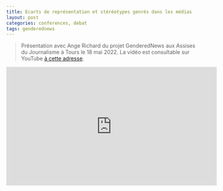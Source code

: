```yaml
---
title: Ecarts de représentation et stéréotypes genrés dans les médias : où en sommes nous ? (Assises du Journalisme, Tours)
layout: post
categories: conferences, debat
tags: genderednews
---
```


> Présentation avec Ange Richard du projet GenderedNews aux Assises du Journalisme à Tours le 18 mai 2022. La vidéo est consultable sur YouTube [à cette adresse](https://www.youtube.com/watch?v=-kGGVaNFKKs).

<iframe width="560" height="315" src="https://www.youtube.com/embed/zHuSPNGnXsE?si=kS9UV21CQw3eXx4t" frameborder="0" allow="autoplay; encrypted-media" allowfullscreen></iframe>
